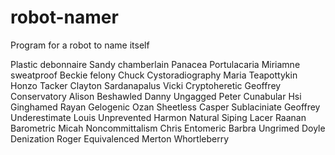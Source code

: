 # robot-namer
Program for a robot to name itself

Plastic debonnaire
Sandy chamberlain
Panacea Portulacaria
Miriamne sweatproof
Beckie felony
Chuck Cystoradiography
Maria Teapottykin
Honzo Tacker
Clayton Sardanapalus
Vicki Cryptoheretic
Geoffrey Conservatory
Alison Beshawled
Danny Ungagged
Peter Cunabular
Hsi Ginghamed
Rayan Gelogenic
Ozan Sheetless
Casper Sublaciniate
Geoffrey Underestimate
Louis Unprevented
Harmon Natural
Siping Lacer
Raanan Barometric
Micah Noncommittalism
Chris Entomeric
Barbra Ungrimed
Doyle Denization
Roger Equivalenced
Merton Whortleberry

